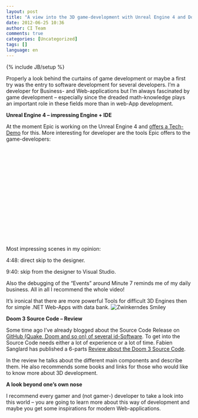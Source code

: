 ```yaml
---
layout: post
title: "A view into the 3D game-development with Unreal Engine 4 and Doom 3"
date: 2012-06-25 10:36
author: CI Team
comments: true
categories: [Uncategorized]
tags: []
language: en
---
```

{% include JB/setup %}

  

<p>Properly a look behind the curtains of game development or maybe a first try was the entry to software development for several developers. I’m a developer for Business- and Web-applications but I’m always fascinated by game development – especially since the dreaded math-knowledge plays an important role in these fields more than in web-App development.</p>  

<p><b>Unreal Engine 4 – impressing Engine + IDE</b></p>  

<p>At the moment Epic is working on the Unreal Engine 4 and <a href="http://www.youtube.com/watch?v=OZmRt8gCsC0&amp;feature=relmfu">offers a Tech-Demo</a> for this. More interesting for developer are the tools Epic offers to the game-developers:</p>  <div style="padding-bottom: 0px; margin: 0px; padding-left: 0px; padding-right: 0px; display: inline; float: none; padding-top: 0px" id="scid:5737277B-5D6D-4f48-ABFC-DD9C333F4C5D:abf408c7-2aae-42a8-9287-2fe72ce772ea" class="wlWriterEditableSmartContent"><div><object width="448" height="252"><param name="movie" value="http://www.youtube.com/v/MOvfn1p92_8?hl=en&amp;hd=1"></param><embed src="http://www.youtube.com/v/MOvfn1p92_8?hl=en&amp;hd=1" type="application/x-shockwave-flash" width="448" height="252"></embed></object></div></div>
<p>Most impressing scenes in my opinion:</p>
<p>4:48: direct skip to the designer.</p>
<p>9:40: skip from the designer to Visual Studio. </p>
<p>Also the debugging of the “Events” around Minute 7 reminds me of my daily business. All in all I recommend the whole video!</p>
<p>It’s ironical that there are more powerful Tools for difficult 3D Engines then for simple .NET Web-Apps with data bank. <img style="border-bottom-style: none; border-left-style: none; border-top-style: none; border-right-style: none" class="wlEmoticon wlEmoticon-winkingsmile" alt="Zwinkerndes Smiley" src="{{BASE_PATH}}/assets/wp-images-en/wlEmoticon-winkingsmile40.png" /></p>  

<p><b>Doom 3 Source Code – Review</b></p>
<p>Some time ago I’ve already blogged about the Source Code Release on <a href="https://github.com/id-Software">GitHub (Quake, Doom and so on) of several id-Software</a>. To get into the Source Code needs either a lot of experience or a lot of time. Fabien Sanglard has published a 6-parts <a href="http://fabiensanglard.net/doom3/index.php">Review about the Doom 3 Source Code</a>.</p>
<p>In the review he talks about the different main components and describe them. He also recommends some books and links for those who would like to know more about 3D development.</p>
<p><b>A look beyond one’s own nose</b></p>  

<p>I recommend every gamer and (not gamer-) developer to take a look into this world – you are going to learn more about this way of development and maybe you get some inspirations for modern Web-applications. </p>
